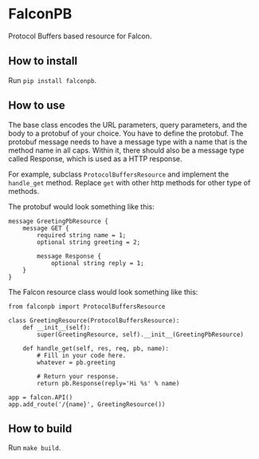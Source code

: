 # FalconPB

Protocol Buffers based resource for Falcon.


## How to install

Run ```pip install falconpb```.


## How to use

The base class encodes the URL parameters, query parameters, and the body
to a protobuf of your choice.  You have to define the protobuf.  The protobuf
message needs to have a message type with a name that is the method name in
all caps.  Within it, there should also be a message type called Response,
which is used as a HTTP response.

For example, subclass ```ProtocolBuffersResource``` and implement
the ```handle_get``` method.  Replace ```get``` with other http methods
for other type of methods.

The protobuf would look something like this:

    message GreetingPbResource {
        message GET {
            required string name = 1;
            optional string greeting = 2;
             
            message Response {
                optional string reply = 1;
        }
    }
 
 
The Falcon resource class would look something like this:

    from falconpb import ProtocolBuffersResource
    
    class GreetingResource(ProtocolBuffersResource):
        def __init__(self):
            super(GreetingResource, self).__init__(GreetingPbResource)
        
        def handle_get(self, res, req, pb, name):
            # Fill in your code here.
            whatever = pb.greeting
        
            # Return your response.
            return pb.Response(reply='Hi %s' % name)

    app = falcon.API()
    app.add_route('/{name}', GreetingResource())


## How to build

Run ```make build```.
